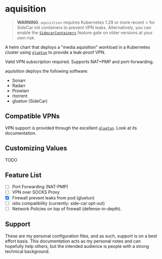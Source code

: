 # aquisition

> **WARNING**: `aquisition` requires Kubernetes 1.29 or more recent > for SideCar init
> containers to prevent VPN leaks. Alternatively, you can enable the
> [`SidecarContainers`][1] feature gate on older versions at your own risk.

A helm chart that deploys a "media aquisition"  workload in
a Kubernetes cluster using [`gluetun`][gluetun] to provide a leak-proof VPN.

Valid VPN subscription required. Supports NAT+PMP and port-forwarding.

aquisition deploys the following software:

- Sonarr
- Radarr
- Prowlarr
- rtorrent
- gluetun (SideCar)

## Compatible VPNs

VPN support is provided through the excellent [`gluetun`][gluetun]. Look at its
documentation.

## Customizing Values

TODO

## Feature List

- [ ] Port Forwarding (NAT-PMP)
- [ ] VPN over SOCKS Proxy
- [X] Firewall prevent leaks from pod (gluetun)
- [ ] istio compatibility (currently: side-car opt-out)
- [ ] Network Policies on top of firewall (defense-in-depth).

## Support

These are my personal configuration files, and as such, support is on a best effort basis.
This documentation acts as my personal notes and can hopefully help others, but the
intended audience is people with a strong technical background.

[1]: https://kubernetes.io/docs/concepts/workloads/pods/sidecar-containers/#enabling-sidecar-containers
[gluetun]: https://github.com/qdm12/gluetun
